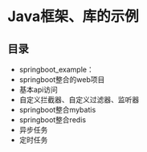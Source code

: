 # Java框架、库的示例

## 目录

- springboot_example：
 - springboot整合的web项目
 - 基本api访问
 - 自定义拦截器、自定义过滤器、监听器
 - springboot整合mybatis
 - springboot整合redis
 - 异步任务
 - 定时任务
